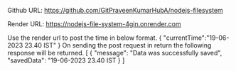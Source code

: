 
Github URL: https://github.com/GitPraveenKumarHubA/nodejs-filesystem

Render URL: https://nodejs-file-system-4gin.onrender.com

Use the render url to post the time in below format.
{
  "currentTime":"19-06-2023 23.40 IST"
}
On sending the post request in return the following response will be returned.
[
  {
        "message": "Data was successfully saved",
        "savedData": "19-06-2023 23.40 IST
  }
]
